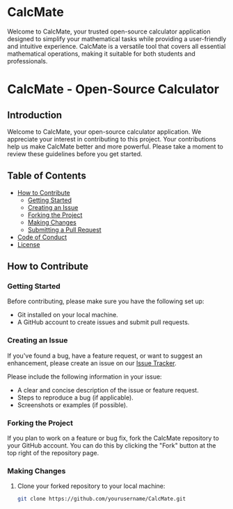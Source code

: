 # CalcMate
Welcome to CalcMate, your trusted open-source calculator application designed to simplify your mathematical tasks while providing a user-friendly and intuitive experience. CalcMate is a versatile tool that covers all essential mathematical operations, making it suitable for both students and professionals.

# CalcMate - Open-Source Calculator

## Introduction

Welcome to CalcMate, your open-source calculator application. We appreciate your interest in contributing to this project. Your contributions help us make CalcMate better and more powerful. Please take a moment to review these guidelines before you get started.

## Table of Contents

- [How to Contribute](#how-to-contribute)
  - [Getting Started](#getting-started)
  - [Creating an Issue](#creating-an-issue)
  - [Forking the Project](#forking-the-project)
  - [Making Changes](#making-changes)
  - [Submitting a Pull Request](#submitting-a-pull-request)
- [Code of Conduct](#code-of-conduct)
- [License](#license)

## How to Contribute

### Getting Started

Before contributing, please make sure you have the following set up:

- Git installed on your local machine.
- A GitHub account to create issues and submit pull requests.

### Creating an Issue

If you've found a bug, have a feature request, or want to suggest an enhancement, please create an issue on our [Issue Tracker](https://github.com/yourusername/CalcMate/issues).

Please include the following information in your issue:

- A clear and concise description of the issue or feature request.
- Steps to reproduce a bug (if applicable).
- Screenshots or examples (if possible).

### Forking the Project

If you plan to work on a feature or bug fix, fork the CalcMate repository to your GitHub account. You can do this by clicking the "Fork" button at the top right of the repository page.

### Making Changes

1. Clone your forked repository to your local machine:

   ```bash
   git clone https://github.com/yourusername/CalcMate.git
